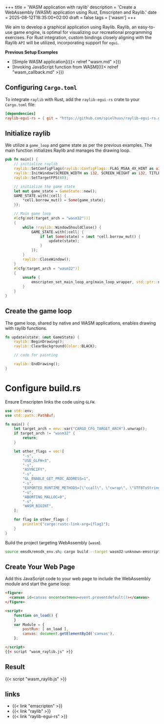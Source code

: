 +++
title = 'WASM application with raylib'
description = 'Create a WebAssembly (WASM) application using Rust, Emscripten and Raylib.'
date = 2025-08-12T18:35:00+02:00
draft = false
tags = ['wasm']
+++

We aim to develop a graphical application using Raylib. Raylib, an easy-to-use
game engine, is optimal for visualizing our recreational programming exercises.
For Rust integration, custom bindings closely aligning with the Raylib `API`
will be utilized, incorporating support for `egui`.

**Previous Setup Examples**
- [Simple WASM application]({{< relref "wasm.md" >}})
- [Invoking JavaScript function from WASM]({{< relref "wasm_callback.md" >}})

## Configuring `Cargo.toml`

To integrate `raylib` with Rust, add the `raylib-egui-rs` crate to your
`Cargo.toml` file:


```toml
[dependencies]
raylib-egui-rs = { git = "https://github.com/spielhuus/raylib-egui-rs.git" }

```

## Initialize raylib

We utilize a `game_loop` and game state as per the previous examples. The main
function initializes Raylib and manages the drawing loop.

```rust
pub fn main() {
    // initialize raylib
    raylib::SetConfigFlags(raylib::ConfigFlags::FLAG_MSAA_4X_HINT as u32);
    raylib::InitWindow(SCREEN_WIDTH as i32, SCREEN_HEIGHT as i32, TITLE);
    raylib::SetTargetFPS(60);

    // initialize the game state
    let mut game_state = GameState::new();
    GAME_STATE.with(|cell| {
        *cell.borrow_mut() = Some(game_state);
    });

    // Main game loop
    #[cfg(not(target_arch = "wasm32"))]
    {
        while !raylib::WindowShouldClose() {
            GAME_STATE.with(|cell| {
                if let Some(state) = &mut *cell.borrow_mut() {
                    update(state);
                }
            });
        }
        raylib::CloseWindow();
    }
    #[cfg(target_arch = "wasm32")]
    {
        unsafe {
            emscripten_set_main_loop_arg(main_loop_wrapper, std::ptr::null_mut(), 0, 1);
        }
    }
}
```

## Create the game loop

The game loop, shared by native and WASM applications, enables drawing with
raylib functions.

```rust
fn update(state: &mut GameState) {
    raylib::BeginDrawing();
    raylib::ClearBackground(Color::BLACK);

    // code for painting

    raylib::EndDrawing();
}
```

# Configure build.rs

Ensure Emscripten links the code using `GLFW`.

```rust
use std::env;
use std::path::PathBuf;

fn main() {
    let target_arch = env::var("CARGO_CFG_TARGET_ARCH").unwrap();
    if target_arch != "wasm32" {
        return;
    }

    let other_flags = vec![
        "-s",
        "USE_GLFW=3",
        "-s",
        "ASYNCIFY",
        "-s",
        "GL_ENABLE_GET_PROC_ADDRESS=1",
        "-s",
        "EXPORTED_RUNTIME_METHODS=[\"ccall\", \"cwrap\", \"UTF8ToString\"]",
        "-s",
        "ABORTING_MALLOC=0",
        "-s",
        "WASM_BIGINT",
    ];

    for flag in other_flags {
        println!("cargo:rustc-link-arg={flag}");
    }
}
```

Build the project targeting WebAssembly (`wasm`).

```bash
source emsdk/emsdk_env.sh; cargo build --target wasm32-unknown-emscripten --release 
```

## Create Your Web Page

Add this JavaScript code to your web page to include the WebAssembly module and
start the game loop:

```html
<figure>
  <canvas id=canvas oncontextmenu=event.preventdefault()></canvas>
</figure>

<script>
    function on_load() {
    }
    var Module = {
        postRun: [ on_load ],
        canvas: document.getElementById('canvas'),
    };

</script>
{{< script "wasm_raylib.js" >}}
```

## Result

<figure>
  <canvas id=canvas oncontextmenu=event.preventdefault()></canvas>
</figure>

<script>
    function on_load() {
    }
    var Module = {
        postRun: [ on_load ],
        canvas: document.getElementById('canvas'),
    };

</script>
{{< script "wasm_raylib.js" >}}

## links

- {{< link "emscripten" >}}
- {{< link "raylib" >}}
- {{< link "raylib-egui-rs" >}}
